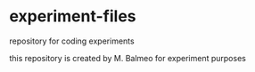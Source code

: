# experiment-files
repository for coding experiments

this repository is created by M. Balmeo for experiment purposes
